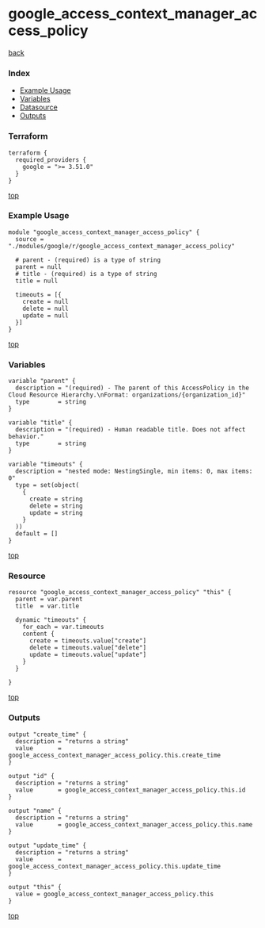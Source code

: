# google_access_context_manager_access_policy

[back](../google.md)

### Index

- [Example Usage](#example-usage)
- [Variables](#variables)
- [Datasource](#datasource)
- [Outputs](#outputs)

### Terraform

```hcl
terraform {
  required_providers {
    google = ">= 3.51.0"
  }
}
```

[top](#index)

### Example Usage

```hcl
module "google_access_context_manager_access_policy" {
  source = "./modules/google/r/google_access_context_manager_access_policy"

  # parent - (required) is a type of string
  parent = null
  # title - (required) is a type of string
  title = null

  timeouts = [{
    create = null
    delete = null
    update = null
  }]
}
```

[top](#index)

### Variables

```hcl
variable "parent" {
  description = "(required) - The parent of this AccessPolicy in the Cloud Resource Hierarchy.\nFormat: organizations/{organization_id}"
  type        = string
}

variable "title" {
  description = "(required) - Human readable title. Does not affect behavior."
  type        = string
}

variable "timeouts" {
  description = "nested mode: NestingSingle, min items: 0, max items: 0"
  type = set(object(
    {
      create = string
      delete = string
      update = string
    }
  ))
  default = []
}
```

[top](#index)

### Resource

```hcl
resource "google_access_context_manager_access_policy" "this" {
  parent = var.parent
  title  = var.title

  dynamic "timeouts" {
    for_each = var.timeouts
    content {
      create = timeouts.value["create"]
      delete = timeouts.value["delete"]
      update = timeouts.value["update"]
    }
  }

}
```

[top](#index)

### Outputs

```hcl
output "create_time" {
  description = "returns a string"
  value       = google_access_context_manager_access_policy.this.create_time
}

output "id" {
  description = "returns a string"
  value       = google_access_context_manager_access_policy.this.id
}

output "name" {
  description = "returns a string"
  value       = google_access_context_manager_access_policy.this.name
}

output "update_time" {
  description = "returns a string"
  value       = google_access_context_manager_access_policy.this.update_time
}

output "this" {
  value = google_access_context_manager_access_policy.this
}
```

[top](#index)